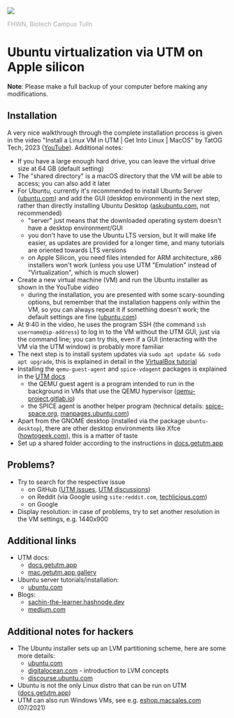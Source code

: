 <img src="https://tulln.fhwn.ac.at/assets/svg/fhwn-logo-tulln.svg">
<p style="color:darkgray;">FHWN, Biotech Campus Tulln</p>

<H1>Ubuntu virtualization via UTM on Apple silicon</H1>

**Note**: Please make a full backup of your computer before making any modifications.

## Installation

A very nice walkthrough through the complete installation process is given in the video "Install a Linux VM in UTM \| Get Into Linux \| MacOS" by TatOG Tech, 2023 ([YouTube](https://www.youtube.com/watch?v=FS-HJTM6Oec)). Additional notes:

- If you have a large enough hard drive, you can leave the virtual drive size at 64 GB (default setting)
- The "shared directory" is a macOS directory that the VM will be able to access; you can also add it later
- For Ubuntu, currently it's recommended to install Ubuntu Server ([ubuntu.com](https://ubuntu.com/download/server/arm)) and add the GUI (desktop environment) in the next step, rather than directly installing Ubuntu Desktop ([askubuntu.com](https://askubuntu.com/questions/1405124/install-ubuntu-desktop-22-04-arm64-on-macos-apple-silicon-m1-pro-max-in-parall), not recommended)
  - "server" just means that the downloaded operating system doesn't have a desktop environment/GUI
  - you don't have to use the Ubuntu LTS version, but it will make life easier, as updates are provided for a longer time, and many tutorials are oriented towards LTS versions
  - on Apple Silicon, you need files intended for ARM architecture, x86 installers won't work (unless you use UTM "Emulation" instead of "Virtualization", which is much slower)
- Create a new virtual machine (VM) and run the Ubuntu installer as shown in the YouTube video
  - during the installation, you are presented with some scary-sounding options, but remember that the installation happens only within the VM, so you can always repeat it if something doesn't work; the default settings are fine ([ubuntu.com](https://ubuntu.com/server/docs/install/step-by-step))
- At 9:40 in the video, he uses the program SSH (the command `ssh username@ip-address`) to log in to the VM without the UTM GUI, just via the command line; you can try this, even if a GUI (interacting with the VM via the UTM window) is probably more familiar
- The next step is to install system updates via `sudo apt update && sudo apt upgrade`, this is explained in detail in the [VirtualBox tutorial](install_linux_in_virtualbox.md)
- Installing the `qemu-guest-agent` and `spice-vdagent` packages is explained in the [UTM docs](https://docs.getutm.app/guest-support/linux/)
  - the QEMU guest agent is a program intended to run in the background in VMs that use the QEMU hypervisor ([qemu-project.gitlab.io](https://qemu-project.gitlab.io/qemu/interop/qemu-ga.html))
  - the SPICE agent is another helper program (technical details: [spice-space.org](https://www.spice-space.org/index.html), [manpages.ubuntu.com](https://manpages.ubuntu.com/manpages/lunar/man1/spice-vdagent.1.html))
- Apart from the GNOME desktop (installed via the package `ubuntu-desktop`), there are other desktop environments like Xfce ([howtogeek.com](https://www.howtogeek.com/193129/how-to-install-and-use-another-desktop-environment-on-linux/)), this is a matter of taste
- Set up a shared folder according to the instructions in [docs.getutm.app](https://docs.getutm.app/guest-support/linux/#virtfs)

## Problems?

- Try to search for the respective issue
  - on GitHub ([UTM issues](https://github.com/utmapp/UTM/issues), [UTM discussions](https://github.com/utmapp/UTM/discussions/))
  - on Reddit (via Google using `site:reddit.com`, [techlicious.com](https://www.techlicious.com/tip/google-search-tips-everone-should-know/))
  - on Google
- Display resolution: in case of problems, try to set another resolution in the VM settings, e.g. 1440x900

## Additional links

- UTM docs:
  - [docs.getutm.app](https://docs.getutm.app/guides/ubuntu/)
  - [mac.getutm.app gallery](https://mac.getutm.app/gallery/ubuntu-20-04)
- Ubuntu server tutorials/installation:
  - [ubuntu.com](https://ubuntu.com/server/docs/tutorials)
- Blogs:
  - [sachin-the-learner.hashnode.dev](https://sachin-the-learner.hashnode.dev/install-ubuntu-using-utm-on-mac)
  - [medium.com](https://medium.com/@lizrice/linux-vms-on-an-m1-based-mac-with-vscode-and-utm-d73e7cb06133)

## Additional notes for hackers

- The Ubuntu installer sets up an LVM partitioning scheme, here are some more details:
  - [ubuntu.com](https://ubuntu.com/server/docs/install/storage)
  - [digitalocean.com](https://www.digitalocean.com/community/tutorials/an-introduction-to-lvm-concepts-terminology-and-operations) - introduction to LVM concepts
  - [discourse.ubuntu.com](https://discourse.ubuntu.com/t/how-is-the-size-of-the-lvm-container-decided/24608)
- Ubuntu is not the only Linux distro that can be run on UTM ([docs.getutm.app](https://docs.getutm.app/guides/guides/))
- UTM can also run Windows VMs, see e.g. [eshop.macsales.com](https://eshop.macsales.com/blog/72081-utm-virtual-machine-on-m1-mac/) (07/2021)
